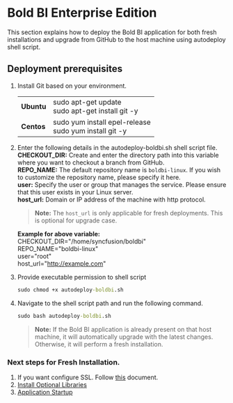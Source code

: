 # Bold BI Enterprise Edition
This section explains how to deploy the Bold BI application for both fresh installations and upgrade from GitHub to the host machine using autodeploy shell script.

## Deployment prerequisites
 
 1. Install Git based on your environment. </br>
    <table>
    <tr>
        <td>
        <b>Ubuntu</b>
        </td>
        <td>
        sudo apt-get update </br>
        sudo apt-get install git -y
        </td>
    </tr>
    <tr>
        <td>
        <b>Centos</b>
        </td>
        <td>
        sudo yum install epel-release </br>
        sudo yum install git -y
        </td>
    </tr>
    <tr>
    </table>
2. Enter the following details in the autodeploy-boldbi.sh shell script file.</br>
   **CHECKOUT_DIR:** Create and enter the directory path into this variable where you want to checkout a branch from GitHub. </br>
   **REPO_NAME:** The default repository name is `boldbi-linux`. If you wish to customize the repository name, please specify it here. </br>
   **user:** Specify the user or group that manages the service. Please ensure that this user exists in your Linux server.</br>
   **host_url:** Domain or IP address of the machine with http protocol.</br>
   > **Note:** The `host_url` is only applicable for fresh deployments. This is optional for upgrade case.</br>
   
   **Example for above variable:** </br>
   CHECKOUT_DIR="/home/syncfusion/boldbi" </br>
   REPO_NAME="boldbi-linux" </br>
   user="root" </br>
   host_url="http://example.com"
3. Provide executable permission to shell script
    ```cmd
    sudo chmod +x autodeploy-boldbi.sh
    ```
4. Navigate to the shell script path and run the following command.
    ```cmd
    sudo bash autodeploy-boldbi.sh
    ```
   > **Note:** If the Bold BI application is already present on that host machine, it will automatically upgrade with the latest changes. Otherwise, it will perform a fresh installation. 

### Next steps for Fresh Installation.
1. If you want configure SSL. Follow [this](https://help.boldbi.com/embedded-bi/setup/deploying-in-linux/installation-and-deployment/bold-bi-on-ubuntu/#configure-ssl) document.
2. [Install Optional Libraries](https://help.boldbi.com/embedded-bi/setup/deploying-in-linux/install-optional-libraries/)
3. [Application Startup](https://help.boldbi.com/embedded-bi/application-startup/)
